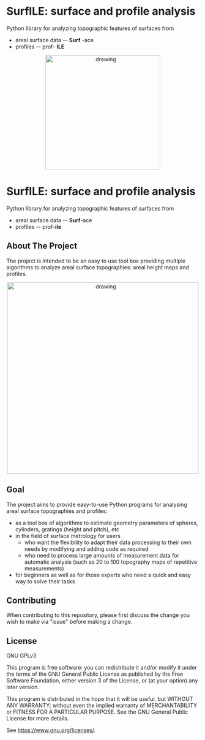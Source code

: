 # SurfILE: surface and profile analysis
Python library for analyzing topographic features of surfaces from
- areal surface data -- __Surf__ -ace
- profiles -- prof- __ILE__

<!-- PROJECT LOGO -->
<p align="center">
<img src="https://github.com/andeledea/surfile/blob/PLTsub/resources/Surf-Logo.png" alt="drawing" width="300"/>
</p>

# SurfILE: surface and profile analysis
Python library for analyzing topographic features of surfaces from
- areal surface data -- __Surf__-ace
- profiles -- prof-__ile__

<!-- ABOUT THE PROJECT -->
## About The Project
The project is intended to be an easy to use tool box providing multiple algorithms to analyze areal surface topographies: areal height maps and profiles.

<!-- USAGE EXAMPLES -->
<p align="center">
<img src="https://user-images.githubusercontent.com/62064962/203512071-66eb1ae4-2c17-4e45-9371-e04f86580d18.png" alt="drawing" width="500" class="center"/>  
</p>

<!-- GOAL -->
## Goal
The project aims to provide easy-to-use Python programs for analysing areal surface topographies and profiles:
- as a tool box of algorithms to estimate geometry parameters of spheres, cylinders, gratings (height and pitch), etc
- in the field of surface metrology for users
    - who want the flexibility to adapt their data processing to their own needs by modifying and adding code as required
    - who need to process large amounts of measurement data for automatic analysis (such as 20 to 100 topography maps of repetitive measurements)
- for beginners as well as for those experts who need a quick and easy way to solve their tasks 

<!-- CONTRIBUTING -->
## Contributing
When contributing to this repository, please first discuss the change you wish to make via "issue" before making a change.

<!-- LICENCE -->
## License
GNU GPLv3

This program is free software: you can redistribute it and/or modify
it under the terms of the GNU General Public License as published by
the Free Software Foundation, either version 3 of the License, or
(at your option) any later version.

This program is distributed in the hope that it will be useful,
but WITHOUT ANY WARRANTY; without even the implied warranty of
MERCHANTABILITY or FITNESS FOR A PARTICULAR PURPOSE.  See the
GNU General Public License for more details.

See <https://www.gnu.org/licenses/>.
